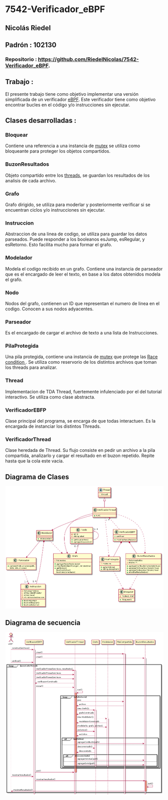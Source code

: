 # 7542-Verificador_eBPF



## Nicolás Riedel

## Padrón : 102130

### Repositorio : https://github.com/RiedelNicolas/7542-Verificador_eBPF.



## Trabajo : 

El presente trabajo tiene como objetivo implementar una versión simplificada de un verificador  [eBPF](https://en.wikipedia.org/wiki/Berkeley_Packet_Filter).  Este verificador tiene como objetivo encontrar bucles en el código y/o instrucciones sin ejecutar. 


## Clases desarrolladas :

### Bloquear

Contiene una referencia  a una instancia de  [mutex](http://www.cplusplus.com/reference/mutex/mutex/) se utiliza como bloqueante para proteger los objetos compartidos.

###  BuzonResultados
Objeto compartido entre los [threads](http://www.cplusplus.com/reference/thread/thread/),  se guardan los resultados de los analisis de cada archivo.

### Grafo
Grafo dirigido, se utiliza para moderlar y posteriormente verificar si se encuentran ciclos y/o instrucciones sin ejecutar. 

### Instruccion
Abstraccion de una linea de codigo, se utiliza para guardar los datos parseados.
Puede responder a los booleanos esJump, esRegular, y esRetorno. Esto facilita mucho para formar el grafo.

### Modelador
Modela el codigo recibido en un grafo. Contiene una instancia de parseador que es el encargado de leer el texto, en base a los datos obtenidos modela el grafo.

### Nodo
Nodos del grafo, contienen un ID que representan el numero de linea en el codigo. Conocen a sus nodos adyacentes.

### Parseador
Es el encargado de cargar el archivo de texto a una lista de Instrucciones.

###  PilaProtegida
Una pila protegida, contiene una instancia de [mutex](http://www.cplusplus.com/reference/mutex/mutex/) que protege las  [Race condition
](https://en.wikipedia.org/wiki/Race_condition) . Se utiliza como reservorio de los distintos archivos que toman los threads para analizar. 

### Thread
Implementacion de TDA Thread, fuertemente infulenciado por el del tutorial interactivo. Se utiliza como clase abstracta. 

### VerificadorEBFP
Clase principal del programa, se encarga de que todas interactuen. Es la encargada de instanciar los distintos Threads. 

### VerificadorThread
Clase heredada de Thread. Su flujo consiste en pedir un archivo a la pila compartida, analizarlo y cargar el resultado en el buzon repetido. Repite hasta que la cola este vacia. 

## Diagrama de Clases



![diagramaDeClases](DiagramasUml/diagramaDeClases.png)



##   Diagrama de secuencia 

![Diagrama de secuencia](DiagramasUml/diagramaDeSecuencia.png)
